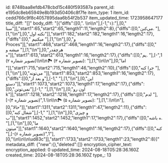 id: 8748baa8efdb478cbd15c480f593587a
parent_id: e195dc8eb65949e8b193d50406c8f7fe
item_type: 1
item_id: cedd766c9f8c4057895daa6b54f2b537
item_updated_time: 1723958647177
title_diff: "[]"
body_diff: "[{\"diffs\":[[0,\". \\\n\\\n\"],[-1,\"۱):\"],[0,\" سنا\"]],\"start1\":65,\"start2\":65,\"length1\":11,\"length2\":8},{\"diffs\":[[0,\"می‌کنن. \"],[1,\"\\\n\"],[0,\"نکته اول\"]],\"start1\":182,\"start2\":182,\"length1\":16,\"length2\":17},{\"diffs\":[[0,\" میکنیم \"],[1,\"\\\n\"],[0,\"و Proces\"]],\"start1\":468,\"start2\":468,\"length1\":16,\"length2\":17},{\"diffs\":[[0,\" میشه و \"],[1,\"\\\n\"],[0,\"هرچقدر ه\"]],\"start1\":613,\"start2\":613,\"length1\":16,\"length2\":17},{\"diffs\":[[0,\"یم. \"],[-1,\"(تصویر شماره ۲)\\\n\\\n🏞️ (تصویر شماره ۳): \"],[1,\"\\\n\\\n\"],[0,\"اما \"]],\"start1\":715,\"start2\":715,\"length1\":46,\"length2\":10},{\"diffs\":[[0,\"جرا کنه \"],[1,\"\\\n\"],[0,\"می‌تونه \"]],\"start1\":853,\"start2\":853,\"length1\":16,\"length2\":17},{\"diffs\":[[0,\"و بعد از\"],[-1,\" \"],[1,\"\\\n\"],[0,\"این دستو\"]],\"start1\":1073,\"start2\":1073,\"length1\":17,\"length2\":17},{\"diffs\":[[0,\"نمی‌تونن\"],[-1,\" \"],[1,\"\\\n\"],[0,\"اون رو k\"]],\"start1\":1218,\"start2\":1218,\"length1\":17,\"length2\":17},{\"diffs\":[[0,\"لدم \"],[-1,\"(تصویر شماره ۴).\\\n\\\n🏞️ (تصویر شماره ۵): \"],[1,\".\\\n\\\n\"],[0,\"حالا\"]],\"start1\":1311,\"start2\":1311,\"length1\":47,\"length2\":11},{\"diffs\":[[0,\"شغال کنه\"],[-1,\" \"],[1,\"\\\n\"],[0,\"و چیزی ب\"]],\"start1\":1452,\"start2\":1452,\"length1\":17,\"length2\":17},{\"diffs\":[[0,\"ه باشه. \"],[1,\"\\\n\"],[0,\"ما میتون\"]],\"start1\":1640,\"start2\":1640,\"length1\":16,\"length2\":17},{\"diffs\":[[0,\"کنه \"],[-1,\"(تصویر شماره ۶)\"],[0,\"\\\n\\\n\\\n\\ud83c\"]],\"start1\":1733,\"start2\":1733,\"length1\":23,\"length2\":8}]"
metadata_diff: {"new":{},"deleted":[]}
encryption_cipher_text: 
encryption_applied: 0
updated_time: 2024-08-18T05:28:36.160Z
created_time: 2024-08-18T05:28:36.160Z
type_: 13